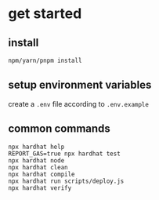 # get started

## install
```bash
npm/yarn/pnpm install
```

## setup environment variables
create a `.env` file according to `.env.example`

## common commands

```shell
npx hardhat help
REPORT_GAS=true npx hardhat test
npx hardhat node
npx hardhat clean
npx hardhat compile
npx hardhat run scripts/deploy.js
npx hardhat verify
```
